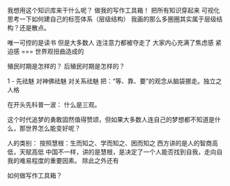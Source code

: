 我想用这个知识库来干什么呢？
做我的写作工具箱！
把所有知识穿起来 可视化
思考一下如何建自己的标签体系（层级结构）
我画的那么多圈圈其实属于层级结构？还是散点。

唯一可控的是读书 但是大多数人 连注意力都被夺走了
大家内心充满了焦虑感 紧迫感  === 世界观扭曲造成的 

殖民时期是怎样的？
后殖民时期是怎样的？

1 - 先祛魅 对神佛祛魅 对关系祛魅 把：“等、靠、要”的观念从脑袋挪走。独立之人格

在开头先科普一波：
什么是三观。

这个时代追梦的勇敢固然值得赞颂，但如果大多数人连自己的梦想都不知道是什么，那世界怎么能变好呢？

人的类别：
按照慧根：生而知之、学而知之、困而知之
西方讲的是人的智商高低，天赋高低
中国不一样，讲的是慧根，是决定了一个人能否找到自我，走向自我的难易程度的重要因素。
除此之外还有

如何做写作工具箱？